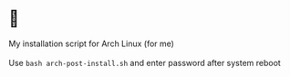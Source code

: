 # 🐧
My installation script for Arch Linux (for me) \
\
Use `bash arch-post-install.sh` and enter password after system reboot
